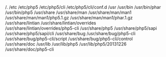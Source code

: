 /.
/etc
/etc/php5
/etc/php5/cli
/etc/php5/cli/conf.d
/usr
/usr/bin
/usr/bin/phar
/usr/bin/php5
/usr/share
/usr/share/man
/usr/share/man/man1
/usr/share/man/man1/php5.1.gz
/usr/share/man/man1/phar.1.gz
/usr/share/lintian
/usr/share/lintian/overrides
/usr/share/lintian/overrides/php5-cli
/usr/share/php5
/usr/share/php5/sapi
/usr/share/php5/sapi/cli
/usr/share/bug
/usr/share/bug/php5-cli
/usr/share/bug/php5-cli/script
/usr/share/bug/php5-cli/control
/usr/share/doc
/usr/lib
/usr/lib/php5
/usr/lib/php5/20131226
/usr/share/doc/php5-cli
